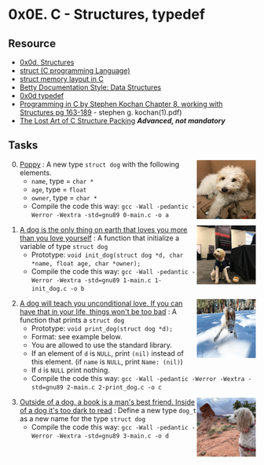 # 0x0E. C - Structures, typedef

## Resource

- [0x0d. Structures](../references/Structures.pdf)
- [struct (C programming Language)](https://en.wikipedia.org/wiki/Struct_(C_programming_language))
- [struct memory layout in C](https://stackoverflow.com/questions/2748995/struct-memory-layout-in-c)
- [Betty Documentation Style: Data Structures](https://github.com/holbertonschool/Betty/wiki/Documentation:-Data-structures)
- [0x0d typedef](../references/typedef.pdf)
- [Programming in C by Stephen Kochan Chapter 8, working with Structures pg 163-189](../references/Programming_in_C_4th_Edition_by_Stephen_Kochan.pdf) \- stephen g. kochan\(1\).pdf)
- [The Lost Art of C Structure Packing](http://www.catb.org/esr/structure-packing/) ***Advanced, not mandatory***

## Tasks

<img align="right" src="../.imgs/dog0.jpg" alt="dog0" width="120" height="120">

0. [Poppy](./dog.h) : A new type `struct dog` with the following elements.
	- `name`, type = `char *`
	- `age`, type = `float`
	- `owner`, type = `char *`
	- Compile the code this way: `gcc -Wall -pedantic -Werror -Wextra -std=gnu89 0-main.c -o a`

<img align="right" src="../.imgs/dog1.jpg" alt="dog1" width="120" height="120">

1. [A dog is the only thing on earth that loves you more than you love yourself](./1-init_dog.c) : A function that initialize a variable of type `struct dog`
	- Prototype: `void init_dog(struct dog *d, char *name, float age, char *owner);`
	- Compile the code this way: `gcc -Wall -pedantic -Werror -Wextra -std=gnu89 1-main.c 1-init_dog.c -o b`

<img align="right" src="../.imgs/dog2.jpg" alt="dog1" width="120" height="120">

2. [A dog will teach you unconditional love. If you can have that in your life, things won't be too bad](./2-print_dog.c) : A function that prints a `struct dog`
	- Prototype: `void print_dog(struct dog *d);`
	- Format: see example below.
	- You are allowed to use the standard library.
	- If an element of `d` is `NULL`, print `(nil)` instead of this element. (if `name` is `NULL`, print `Name: (nil)`)
	- If `d` is `NULL` print nothing.
	- Compile the code this way: `gcc -Wall -pedantic -Werror -Wextra -std=gnu89 2-main.c 2-print_dog.c -o c`

<img align="right" src="../.imgs/dog3.jpg" alt="dog1" width="120" height="120">

3. [Outside of a dog, a book is a man's best friend. Inside of a dog it's too dark to read](./dog.h) : Define a new type `dog_t` as a new name for the type `struct dog`
	- Compile the code this way: `gcc -Wall -pedantic -Werror -Wextra -std=gnu89 3-main.c -o d`
